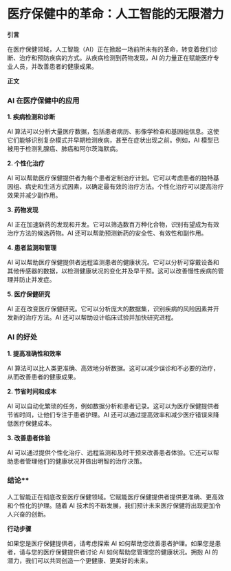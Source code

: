 # 医疗保健中的革命：人工智能的无限潜力

**引言**

在医疗保健领域，人工智能（AI）正在掀起一场前所未有的革命，转变着我们诊断、治疗和预防疾病的方式。从疾病检测到药物发现，AI 的力量正在赋能医疗专业人员，并改善患者的健康成果。

**正文**

### AI 在医疗保健中的应用

**1. 疾病检测和诊断**

AI 算法可以分析大量医疗数据，包括患者病历、影像学检查和基因组信息。这使它们能够识别复杂模式并早期检测疾病，甚至在症状出现之前。例如，AI 模型已被用于检测乳腺癌、肺癌和阿尔茨海默病。

**2. 个性化治疗**

AI 可以帮助医疗保健提供者为每个患者定制治疗计划。它可以考虑患者的独特基因组、病史和生活方式因素，以确定最有效的治疗方法。个性化治疗可以提高治疗效果并减少副作用。

**3. 药物发现**

AI 正在加速新药的发现和开发。它可以筛选数百万种化合物，识别有望成为有效治疗方法的候选药物。AI 还可以帮助预测新药的安全性、有效性和副作用。

**4. 患者监测和管理**

AI 可以帮助医疗保健提供者远程监测患者的健康状况。它可以分析可穿戴设备和其他传感器的数据，以检测健康状况的变化并及早干预。这可以改善慢性疾病的管理并防止并发症。

**5. 医疗保健研究**

AI 正在改变医疗保健研究。它可以分析庞大的数据集，识别疾病的风险因素并开发新的治疗方法。AI 还可以帮助设计临床试验并加快研究进程。

### AI 的好处

**1. 提高准确性和效率**

AI 算法可以比人类更准确、高效地分析数据。这可以减少误诊和不必要的治疗，从而改善患者的健康成果。

**2. 节省时间和成本**

AI 可以自动化繁琐的任务，例如数据分析和患者记录。这可以为医疗保健提供者节省时间，让他们专注于患者护理。AI 还可以通过提高效率和减少医疗错误来降低医疗保健成本。

**3. 改善患者体验**

AI 可以通过提供个性化治疗、远程监测和及时干预来改善患者体验。它还可以帮助患者管理他们的健康状况并做出明智的治疗决策。

### 结论**

人工智能正在彻底改变医疗保健领域。它赋能医疗保健提供者提供更准确、更高效和个性化的护理。随着 AI 技术的不断发展，我们预计未来医疗保健将出现更加令人兴奋的创新。

**行动步骤**

如果您是医疗保健提供者，请考虑探索 AI 如何帮助您改善患者护理。如果您是患者，请与您的医疗保健提供者讨论 AI 如何帮助您管理您的健康状况。拥抱 AI 的潜力，我们可以共同创造一个更健康、更美好的未来。
